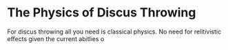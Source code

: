 # The Physics of Discus Throwing

For discus throwing all you need is classical physics. No need for relitivistic effects given the current abitlies o